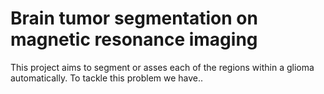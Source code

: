 # Brain tumor segmentation on magnetic resonance imaging
This project aims to segment or asses each of the regions within a glioma automatically. To tackle this problem we have..
